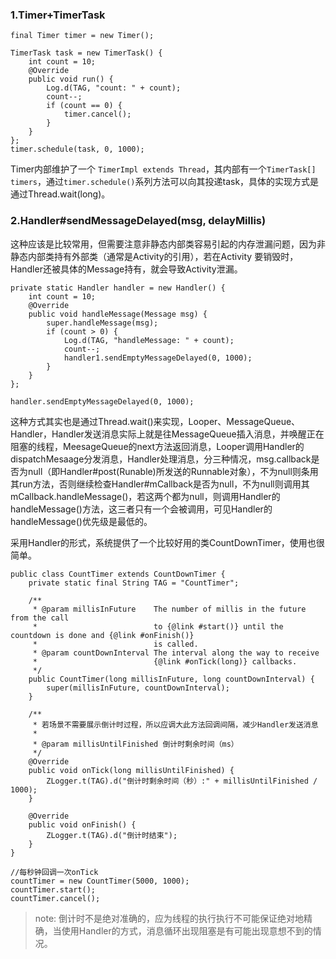 ### 1.Timer+TimerTask
```
final Timer timer = new Timer();

TimerTask task = new TimerTask() {
    int count = 10;
    @Override
    public void run() {
        Log.d(TAG, "count: " + count);
        count--;
        if (count == 0) {
            timer.cancel();
        }
    }
};
timer.schedule(task, 0, 1000);
```

Timer内部维护了一个 ```TimerImpl extends Thread```，其内部有一个```TimerTask[] timers```，通过```timer.schedule()```系列方法可以向其投递task，具体的实现方式是通过Thread.wait(long)。

### 2.Handler#sendMessageDelayed(msg, delayMillis)
这种应该是比较常用，但需要注意非静态内部类容易引起的内存泄漏问题，因为非静态内部类持有外部类（通常是Activity的引用），若在Activity 要销毁时，Handler还被具体的Message持有，就会导致Activity泄漏。

```
private static Handler handler = new Handler() {
    int count = 10;
    @Override
    public void handleMessage(Message msg) {
        super.handleMessage(msg);
        if (count > 0) {
            Log.d(TAG, "handleMessage: " + count);
            count--;
            handler1.sendEmptyMessageDelayed(0, 1000);
        }
    }
};

handler.sendEmptyMessageDelayed(0, 1000);
```

这种方式其实也是通过Thread.wait()来实现，Looper、MessageQueue、Handler，Handler发送消息实际上就是往MessageQueue插入消息，并唤醒正在阻塞的线程，MeesageQueue的next方法返回消息，Looper调用Handler的dispatchMesaage分发消息，Handler处理消息，分三种情况，msg.callback是否为null（即Handler#post(Runable)所发送的Runnable对象），不为null则条用其run方法，否则继续检查Handler#mCallback是否为null，不为null则调用其mCallback.handleMessage()，若这两个都为null，则调用Handler的handleMessage()方法，这三者只有一个会被调用，可见Handler的handleMessage()优先级是最低的。

采用Handler的形式，系统提供了一个比较好用的类CountDownTimer，使用也很简单。
```
public class CountTimer extends CountDownTimer {
    private static final String TAG = "CountTimer";
    
    /**
     * @param millisInFuture    The number of millis in the future from the call
     *                          to {@link #start()} until the countdown is done and {@link #onFinish()}
     *                          is called.
     * @param countDownInterval The interval along the way to receive
     *                          {@link #onTick(long)} callbacks.
     */
    public CountTimer(long millisInFuture, long countDownInterval) {
        super(millisInFuture, countDownInterval);
    }

    /**
     * 若场景不需要展示倒计时过程，所以应调大此方法回调间隔，减少Handler发送消息
     *
     * @param millisUntilFinished 倒计时剩余时间（ms）
     */
    @Override
    public void onTick(long millisUntilFinished) {
        ZLogger.t(TAG).d("倒计时剩余时间（秒）:" + millisUntilFinished / 1000);
    }

    @Override
    public void onFinish() {
        ZLogger.t(TAG).d("倒计时结束");
    }
}
```
```
//每秒钟回调一次onTick
countTimer = new CountTimer(5000, 1000);
countTimer.start();
countTimer.cancel();
```

>note: 倒计时不是绝对准确的，应为线程的执行执行不可能保证绝对地精确，当使用Handler的方式，消息循环出现阻塞是有可能出现意想不到的情况。

